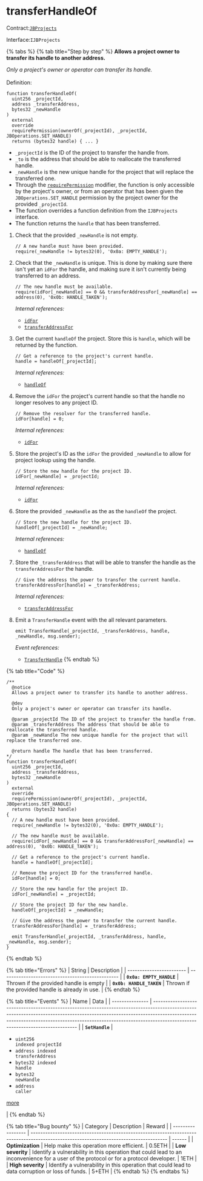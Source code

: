 # transferHandleOf

Contract:[`JBProjects`](../)

Interface:`IJBProjects`

{% tabs %}
{% tab title="Step by step" %}
**Allows a project owner to transfer its handle to another address.**

_Only a project's owner or operator can transfer its handle._\
\
Definition:

```solidity
function transferHandleOf(
  uint256 _projectId,
  address _transferAddress,
  bytes32 _newHandle
)
  external
  override
  requirePermission(ownerOf(_projectId), _projectId, JBOperations.SET_HANDLE)
  returns (bytes32 handle) { ... }
```

* `_projectId` is the ID of the project to transfer the handle from.
* `_to` is the address that should be able to reallocate the transferred handle.
* `_newHandle` is the new unique handle for the project that will replace the transferred one.
* Through the [`requirePermission`](../../jboperatable/modifiers/requirepermission.md) modifier, the function is only accessible by the project's owner, or from an operator that has been given the `JBOperations.SET_HANDLE` permission by the project owner for the provided `_projectId`.
* The function overrides a function definition from the `IJBProjects` interface.
* The function returns the `handle` that has been transferred.



1.  Check that the provided `_newHandle` is not empty.

    ```solidity
    // A new handle must have been provided.
    require(_newHandle != bytes32(0), '0x0a: EMPTY_HANDLE');
    ```


2.  Check that the `_newHandle` is unique. This is done by making sure there isn't yet an `idFor` the handle, and making sure it isn't currently being transferred to an address.

    ```solidity
    // The new handle must be available.
    require(idFor[_newHandle] == 0 && transferAddressFor[_newHandle] == address(0), '0x0b: HANDLE_TAKEN');
    ```

    _Internal references:_

    * [`idFor`](../properties/idfor.md)
    * [`transferAddressFor`](../properties/transferaddressfor.md)



3.  Get the current `handleOf` the project. Store this is `handle`, which will be returned by the function.

    ```solidity
    // Get a reference to the project's current handle.
    handle = handleOf[_projectId];
    ```

    _Internal references:_

    * [`handleOf`](../properties/handleof.md)



4.  Remove the `idFor` the project's current handle so that the handle no longer resolves to any project ID.

    ```solidity
    // Remove the resolver for the transferred handle.
    idFor[handle] = 0;
    ```

    _Internal references:_

    * [`idFor`](../properties/idfor.md)



5.  Store the project's ID as the `idFor` the provided `_newHandle` to allow for project lookup using the handle.

    ```solidity
    // Store the new handle for the project ID.
    idFor[_newHandle] = _projectId;
    ```

    _Internal references:_

    * [`idFor`](../properties/idfor.md)



6.  Store the provided `_newHandle` as the as the `handleOf` the project.

    ```solidity
    // Store the new handle for the project ID.
    handleOf[_projectId] = _newHandle;
    ```

    _Internal references:_

    * [`handleOf`](../properties/handleof.md)



7.  Store the `_transferAddress` that will be able to transfer the handle as the `transferAddressFor` the handle.

    ```solidity
    // Give the address the power to transfer the current handle.
    transferAddressFor[handle] = _transferAddress;
    ```

    _Internal references:_

    * [`transferAddressFor`](../properties/idfor.md)



8.  Emit a `TransferHandle` event with the all relevant parameters.

    ```
    emit TransferHandle(_projectId, _transferAddress, handle, _newHandle, msg.sender);
    ```

    _Event references:_

    * [`TransferHandle`](../events/seturi.md)
{% endtab %}

{% tab title="Code" %}
```solidity
/**
  @notice 
  Allows a project owner to transfer its handle to another address.

  @dev 
  Only a project's owner or operator can transfer its handle.

  @param _projectId The ID of the project to transfer the handle from.
  @param _transferAddress The address that should be able to reallocate the transferred handle.
  @param _newHandle The new unique handle for the project that will replace the transferred one.

  @return handle The handle that has been transferred.
*/
function transferHandleOf(
  uint256 _projectId,
  address _transferAddress,
  bytes32 _newHandle
)
  external
  override
  requirePermission(ownerOf(_projectId), _projectId, JBOperations.SET_HANDLE)
  returns (bytes32 handle)
{
  // A new handle must have been provided.
  require(_newHandle != bytes32(0), '0x0a: EMPTY_HANDLE');

  // The new handle must be available.
  require(idFor[_newHandle] == 0 && transferAddressFor[_newHandle] == address(0), '0x0b: HANDLE_TAKEN');

  // Get a reference to the project's current handle.
  handle = handleOf[_projectId];

  // Remove the project ID for the transferred handle.
  idFor[handle] = 0;

  // Store the new handle for the project ID.
  idFor[_newHandle] = _projectId;

  // Store the project ID for the new handle.
  handleOf[_projectId] = _newHandle;

  // Give the address the power to transfer the current handle.
  transferAddressFor[handle] = _transferAddress;

  emit TransferHandle(_projectId, _transferAddress, handle, _newHandle, msg.sender);
}
```
{% endtab %}

{% tab title="Errors" %}
| String                   | Description                                      |
| ------------------------ | ------------------------------------------------ |
| **`0x0a: EMPTY_HANDLE`** | Thrown if the provided handle is empty           |
| **`0x0b: HANDLE_TAKEN`** | Thrown if the provided handle is already in use. |
{% endtab %}

{% tab title="Events" %}
| Name            | Data                                                                                                                                                                                                                                                                                      |
| --------------- | ----------------------------------------------------------------------------------------------------------------------------------------------------------------------------------------------------------------------------------------------------------------------------------------- |
| **`SetHandle`** | <ul><li><code>uint256 indexed projectId</code></li><li><code>address indexed transferAddress</code></li><li><code>bytes32 indexed handle</code></li><li><code>bytes32 newHandle</code></li><li><code>address caller</code></li></ul><p><a href="../events/transferhandle.md">more</a></p> |
{% endtab %}

{% tab title="Bug bounty" %}
| Category          | Description                                                                                                                            | Reward |
| ----------------- | -------------------------------------------------------------------------------------------------------------------------------------- | ------ |
| **Optimization**  | Help make this operation more efficient.                                                                                               | 0.5ETH |
| **Low severity**  | Identify a vulnerability in this operation that could lead to an inconvenience for a user of the protocol or for a protocol developer. | 1ETH   |
| **High severity** | Identify a vulnerability in this operation that could lead to data corruption or loss of funds.                                        | 5+ETH  |
{% endtab %}
{% endtabs %}
